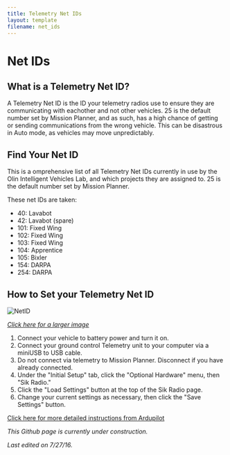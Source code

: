 ```yaml
---
title: Telemetry Net IDs
layout: template
filename: net_ids
---
```


# Net IDs

## What is a Telemetry Net ID?

A Telemetry Net ID is the ID your telemetry radios use to ensure they are communicating with eachother and not other vehicles. 
25 is the default number set by Mission Planner, and as such, has a high chance of getting or sending communications from the wrong vehicle.
This can be disastrous in Auto mode, as vehicles may move unpredictably.

## Find Your Net ID

This is a omprehensive list of all Telemetry Net IDs currently in use by the Olin Intelligent Vehicles Lab, and which projects they are assigned to.
25 is the default number set by Mission Planner.

These net IDs are taken:
- 40: Lavabot
- 42: Lavabot (spare)
- 101: Fixed Wing
- 102: Fixed Wing
- 103: Fixed Wing
- 104: Apprentice
- 105: Bixler
- 154: DARPA
- 254: DARPA

## How to Set your Telemetry Net ID

![NetID](../images/NetID.png)

[*Click here for a larger image*](../images/NetID.png)

1. Connect your vehicle to battery power and turn it on. 
2. Connect your ground control Telemetry unit to your computer via a miniUSB to USB cable.
3. Do not connect via telemetry to Mission Planner. Disconnect if you have already connected.
4. Under the "Initial Setup" tab, click the "Optional Hardware" menu, then "Sik Radio."
5. Click the "Load Settings" button at the top of the Sik Radio page.
6. Change your current settings as necessary, then click the "Save Settings" button.

[Click here for more detailed instructions from Ardupilot](http://ardupilot.org/copter/docs/common-configuring-a-telemetry-radio-using-mission-planner.html)

*This Github page is currently under construction.*

*Last edited on 7/27/16.*
